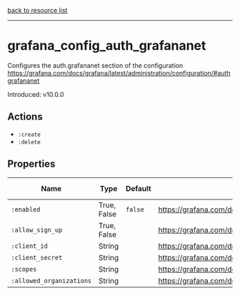 [back to resource list](https://github.com/sous-chefs/grafana#resources)

---

# grafana_config_auth_grafananet

Configures the auth.grafananet section of the configuration <https://grafana.com/docs/grafana/latest/administration/configuration/#authgrafananet>

Introduced: v10.0.0

## Actions

- `:create`
- `:delete`

## Properties

| Name                     | Type        | Default | Description                                                                            | Allowed Values |
| ------------------------ | ----------- | ------- | -------------------------------------------------------------------------------------- | -------------- |
| `:enabled`               | True, False | `false` | <https://grafana.com/docs/grafana/latest/administration/configuration/#authgrafananet> | true, false    |
| `:allow_sign_up`         | True, False |         | <https://grafana.com/docs/grafana/latest/administration/configuration/#authgrafananet> | true, false    |
| `:client_id`             | String      |         | <https://grafana.com/docs/grafana/latest/administration/configuration/#authgrafananet> |                |
| `:client_secret`         | String      |         | <https://grafana.com/docs/grafana/latest/administration/configuration/#authgrafananet> |                |
| `:scopes`                | String      |         | <https://grafana.com/docs/grafana/latest/administration/configuration/#authgrafananet> |                |
| `:allowed_organizations` | String      |         | <https://grafana.com/docs/grafana/latest/administration/configuration/#authgrafananet> |                |
